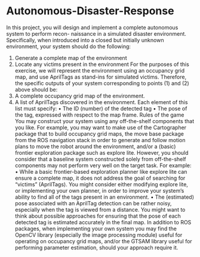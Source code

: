 # Autonomous-Disaster-Response
In this project, you will design and implement a complete autonomous system to perform recon- naissance in a simulated disaster environment. Specifically, when introduced into a closed but initially unknown environment, your system should do the following:

1. Generate a complete map of the environment
2. Locate any victims present in the environment
   For the purposes of this exercise, we will represent the environment using an occupancy grid
map, and use AprilTags as stand-ins for simulated victims. Therefore, the specific outputs of
your system corresponding to points (1) and (2) above should be:
1. A complete occupancy grid map of the environment.
2. A list of AprilTags discovered in the environment. Each element of this list must specify:
• The ID (number) of the detected tag
• The pose of the tag, expressed with respect to the map frame.
Rules of the game
You may construct your system using any off-the-shelf components that you like. For example,
you may want to make use of the Cartographer package that to build occupancy grid maps, the
move base package from the ROS navigation stack in order to generate and follow motion plans
to move the robot around the environment, and/or a (basic) frontier exploration package such
as explore lite.
However, you should consider that a baseline system constructed solely from off-the-shelf
components may not perform very well on the target task. For example:
• While a basic frontier-based exploration planner like explore lite can ensure a complete
map, it does not address the goal of searching for “victims” (AprilTags). You might consider
either modifying explore lite, or implementing your own planner, in order to improve
your system’s ability to find all of the tags present in an environment.
• The (estimated) pose associated with an AprilTag detection can be rather noisy, especially
when the tag is viewed from a distance. You might want to think about possible approaches
for ensuring that the pose of each detected tag is estimated accurately in the final map.
In addition to ROS packages, when implementing your own system you may find the OpenCV
library (especially the image processing module) useful for operating on occupancy grid maps,
and/or the GTSAM library useful for performing parameter estimation, should your approach
require it.






